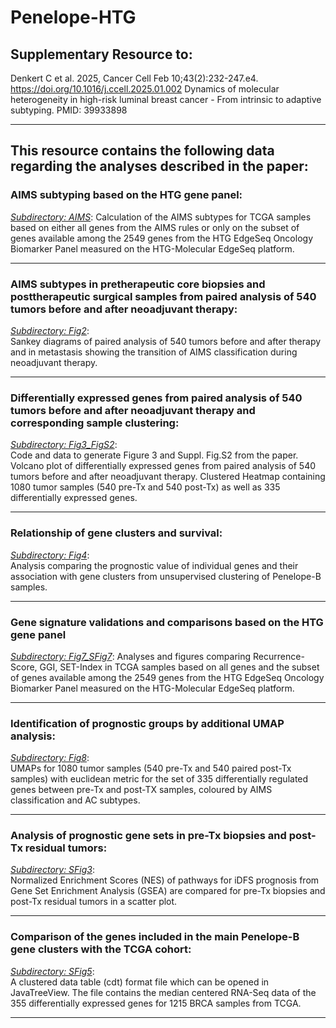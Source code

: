 # Penelope-HTG


## Supplementary Resource to:  

Denkert C et al. 2025, Cancer Cell Feb 10;43(2):232-247.e4.
https://doi.org/10.1016/j.ccell.2025.01.002
Dynamics of molecular heterogeneity in high-risk luminal breast cancer - From intrinsic to adaptive subtyping.
PMID: 39933898
************************************************************

## This resource contains the following data regarding the analyses described in the paper:


### AIMS subtyping based on the HTG gene panel:

[*Subdirectory: AIMS*](https://github.com/tkarn/Penelope-HTG/blob/main/AIMS/):  Calculation of the AIMS subtypes for TCGA samples based on either all genes from the AIMS rules or only on the subset of genes available among the 2549 genes from the HTG EdgeSeq Oncology Biomarker Panel measured on the HTG-Molecular EdgeSeq platform.

************************************************************

### AIMS subtypes in pretherapeutic core biopsies and posttherapeutic surgical samples from paired analysis of 540 tumors before and after neoadjuvant therapy:
[*Subdirectory: Fig2*](https://github.com/tkarn/Penelope-HTG/blob/main/Fig2/):  
Sankey diagrams of paired analysis of 540 tumors before and after therapy and in metastasis showing the transition of AIMS classification during neoadjuvant therapy.

************************************************************

### Differentially expressed genes from paired analysis of 540 tumors before and after neoadjuvant therapy and corresponding sample clustering:
[*Subdirectory: Fig3_FigS2*](https://github.com/tkarn/Penelope-HTG/blob/main/Fig3_FigS2/):  
Code and data to generate Figure 3 and Suppl. Fig.S2 from the paper. Volcano plot of differentially expressed genes from paired analysis of 540 tumors before and after neoadjuvant therapy. Clustered Heatmap containing 1080 tumor samples (540 pre-Tx and 540 post-Tx) as well as 335 differentially expressed genes.

************************************************************

### Relationship of gene clusters and survival:
[*Subdirectory: Fig4*](https://github.com/tkarn/Penelope-HTG/blob/main/Fig4/):  
Analysis comparing the prognostic value of individual genes and their association with gene clusters from unsupervised clustering of Penelope-B samples.

************************************************************

### Gene signature validations and comparisons based on the HTG gene panel

[*Subdirectory:  Fig7_SFig7*](https://github.com/tkarn/Penelope-HTG/blob/main/Fig7_SFig7/):  Analyses and figures comparing Recurrence-Score, GGI, SET-Index in TCGA samples based on all genes and the subset of genes available among the 2549 genes from the HTG EdgeSeq Oncology Biomarker Panel measured on the HTG-Molecular EdgeSeq platform.

************************************************************

### Identification of prognostic groups by additional UMAP analysis:
[*Subdirectory: Fig8*](https://github.com/tkarn/Penelope-HTG/blob/main/Fig8/):  
UMAPs for 1080 tumor samples (540 pre-Tx and 540 paired post-Tx samples) with euclidean metric for the set of 335 differentially regulated genes between pre-Tx and post-TX samples, coloured by AIMS classification and AC subtypes.

************************************************************

### Analysis of prognostic gene sets in pre-Tx biopsies and post-Tx residual tumors:
[*Subdirectory: SFig3*](https://github.com/tkarn/Penelope-HTG/blob/main/SFig3/):  
Normalized Enrichment Scores (NES) of pathways for iDFS prognosis from Gene Set Enrichment Analysis (GSEA) are compared for pre-Tx biopsies and post-Tx residual tumors in a scatter plot.

************************************************************

### Comparison of the genes included in the main Penelope-B gene clusters with the TCGA cohort:
[*Subdirectory: SFig5*](https://github.com/tkarn/Penelope-HTG/blob/main/SFig5/):  
A clustered data table (cdt) format file which can be opened in JavaTreeView. The file contains the median centered RNA-Seq data of the 355 differentially expressed genes for 1215 BRCA samples from TCGA.

************************************************************
